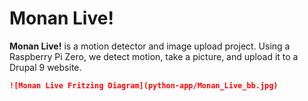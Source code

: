 # Monan Live!

**Monan Live!** is a motion detector and image upload project. Using a Raspberry Pi Zero, we detect motion, take a picture, and upload it to a Drupal 9 website. 



```markdown
![Monan Live Fritzing Diagram](python-app/Monan_Live_bb.jpg)
```


